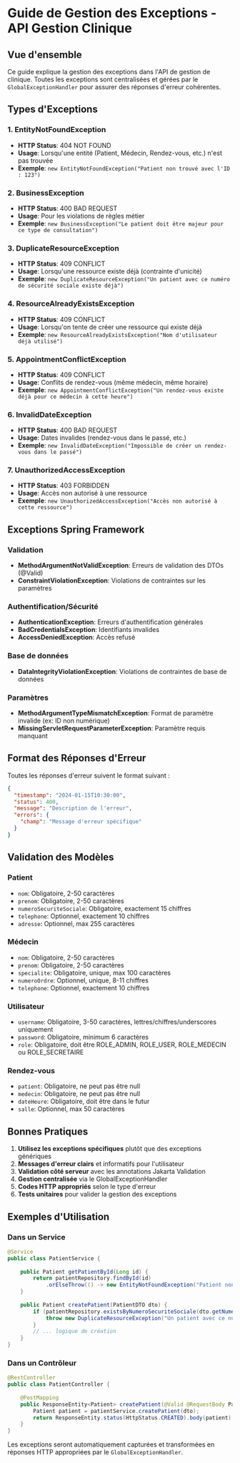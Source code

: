 # Guide de Gestion des Exceptions - API Gestion Clinique

## Vue d'ensemble

Ce guide explique la gestion des exceptions dans l'API de gestion de clinique. Toutes les exceptions sont centralisées et gérées par le `GlobalExceptionHandler` pour assurer des réponses d'erreur cohérentes.

## Types d'Exceptions

### 1. EntityNotFoundException
- **HTTP Status**: 404 NOT FOUND
- **Usage**: Lorsqu'une entité (Patient, Médecin, Rendez-vous, etc.) n'est pas trouvée
- **Exemple**: `new EntityNotFoundException("Patient non trouvé avec l'ID : 123")`

### 2. BusinessException
- **HTTP Status**: 400 BAD REQUEST
- **Usage**: Pour les violations de règles métier
- **Exemple**: `new BusinessException("Le patient doit être majeur pour ce type de consultation")`

### 3. DuplicateResourceException
- **HTTP Status**: 409 CONFLICT
- **Usage**: Lorsqu'une ressource existe déjà (contrainte d'unicité)
- **Exemple**: `new DuplicateResourceException("Un patient avec ce numéro de sécurité sociale existe déjà")`

### 4. ResourceAlreadyExistsException
- **HTTP Status**: 409 CONFLICT
- **Usage**: Lorsqu'on tente de créer une ressource qui existe déjà
- **Exemple**: `new ResourceAlreadyExistsException("Nom d'utilisateur déjà utilisé")`

### 5. AppointmentConflictException
- **HTTP Status**: 409 CONFLICT
- **Usage**: Conflits de rendez-vous (même médecin, même horaire)
- **Exemple**: `new AppointmentConflictException("Un rendez-vous existe déjà pour ce médecin à cette heure")`

### 6. InvalidDateException
- **HTTP Status**: 400 BAD REQUEST
- **Usage**: Dates invalides (rendez-vous dans le passé, etc.)
- **Exemple**: `new InvalidDateException("Impossible de créer un rendez-vous dans le passé")`

### 7. UnauthorizedAccessException
- **HTTP Status**: 403 FORBIDDEN
- **Usage**: Accès non autorisé à une ressource
- **Exemple**: `new UnauthorizedAccessException("Accès non autorisé à cette ressource")`

## Exceptions Spring Framework

### Validation
- **MethodArgumentNotValidException**: Erreurs de validation des DTOs (@Valid)
- **ConstraintViolationException**: Violations de contraintes sur les paramètres

### Authentification/Sécurité
- **AuthenticationException**: Erreurs d'authentification générales
- **BadCredentialsException**: Identifiants invalides
- **AccessDeniedException**: Accès refusé

### Base de données
- **DataIntegrityViolationException**: Violations de contraintes de base de données

### Paramètres
- **MethodArgumentTypeMismatchException**: Format de paramètre invalide (ex: ID non numérique)
- **MissingServletRequestParameterException**: Paramètre requis manquant

## Format des Réponses d'Erreur

Toutes les réponses d'erreur suivent le format suivant :

```json
{
  "timestamp": "2024-01-15T10:30:00",
  "status": 400,
  "message": "Description de l'erreur",
  "errors": {
    "champ": "Message d'erreur spécifique"
  }
}
```

## Validation des Modèles

### Patient
- `nom`: Obligatoire, 2-50 caractères
- `prenom`: Obligatoire, 2-50 caractères
- `numeroSecuriteSociale`: Obligatoire, exactement 15 chiffres
- `telephone`: Optionnel, exactement 10 chiffres
- `adresse`: Optionnel, max 255 caractères

### Médecin
- `nom`: Obligatoire, 2-50 caractères
- `prenom`: Obligatoire, 2-50 caractères
- `specialite`: Obligatoire, unique, max 100 caractères
- `numeroOrdre`: Optionnel, unique, 8-11 chiffres
- `telephone`: Optionnel, exactement 10 chiffres

### Utilisateur
- `username`: Obligatoire, 3-50 caractères, lettres/chiffres/underscores uniquement
- `password`: Obligatoire, minimum 6 caractères
- `role`: Obligatoire, doit être ROLE_ADMIN, ROLE_USER, ROLE_MEDECIN ou ROLE_SECRETAIRE

### Rendez-vous
- `patient`: Obligatoire, ne peut pas être null
- `medecin`: Obligatoire, ne peut pas être null
- `dateHeure`: Obligatoire, doit être dans le futur
- `salle`: Optionnel, max 50 caractères

## Bonnes Pratiques

1. **Utilisez les exceptions spécifiques** plutôt que des exceptions génériques
2. **Messages d'erreur clairs** et informatifs pour l'utilisateur
3. **Validation côté serveur** avec les annotations Jakarta Validation
4. **Gestion centralisée** via le GlobalExceptionHandler
5. **Codes HTTP appropriés** selon le type d'erreur
6. **Tests unitaires** pour valider la gestion des exceptions

## Exemples d'Utilisation

### Dans un Service
```java
@Service
public class PatientService {
    
    public Patient getPatientById(Long id) {
        return patientRepository.findById(id)
            .orElseThrow(() -> new EntityNotFoundException("Patient non trouvé avec l'ID : " + id));
    }
    
    public Patient createPatient(PatientDTO dto) {
        if (patientRepository.existsByNumeroSecuriteSociale(dto.getNumeroSecuriteSociale())) {
            throw new DuplicateResourceException("Un patient avec ce numéro de sécurité sociale existe déjà");
        }
        // ... logique de création
    }
}
```

### Dans un Contrôleur
```java
@RestController
public class PatientController {
    
    @PostMapping
    public ResponseEntity<Patient> createPatient(@Valid @RequestBody PatientDTO dto) {
        Patient patient = patientService.createPatient(dto);
        return ResponseEntity.status(HttpStatus.CREATED).body(patient);
    }
}
```

Les exceptions seront automatiquement capturées et transformées en réponses HTTP appropriées par le `GlobalExceptionHandler`.
